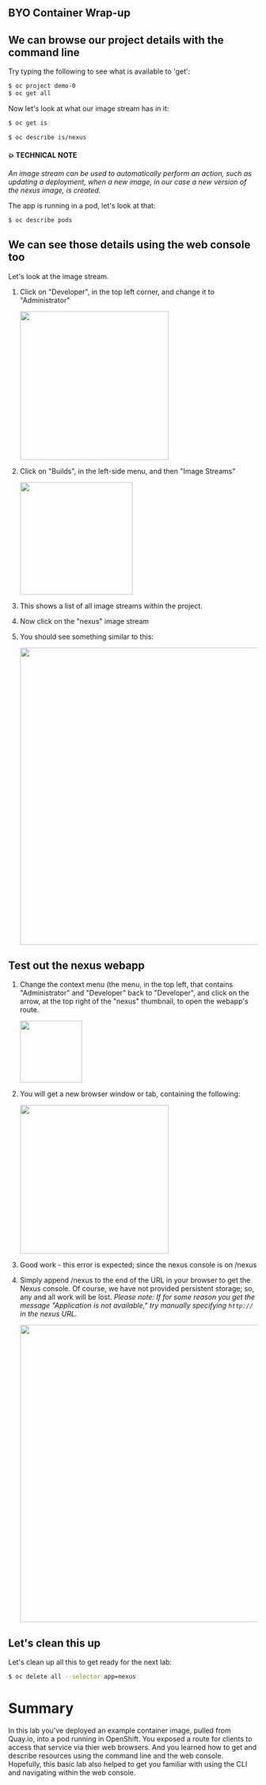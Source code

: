 ## BYO Container Wrap-up

## We can browse our project details with the command line
Try typing the following to see what is available to 'get':

```bash
$ oc project demo-0
$ oc get all
```

Now let's look at what our image stream has in it:

```bash
$ oc get is
```
```bash
$ oc describe is/nexus
```

#### 💥 **TECHNICAL NOTE**
_An image stream can be used to automatically perform an action, such as updating a deployment, when a new image, in our case a new version of the nexus image, is created._


The app is running in a pod, let's look at that:

```bash
$ oc describe pods
```

## We can see those details using the web console too
Let's look at the image stream.  


1. Click on "Developer", in the top left corner, and change it to "Administrator"

    <img src="../../assets/images/ocp-menu-administrator.png" width="300">
1. Click on "Builds", in the left-side menu, and then "Image Streams"

    <img src="../../assets/images/ocp-nexus-buildimages.png" width="227">
1. This shows a list of all image streams within the project.  

1. Now click on the "nexus" image stream

1. You should see something similar to this:

    <img src="../../assets/images/ocp-nexus-is.png" width="600">

## Test out the nexus webapp

1. Change the context menu (the menu, in the top left, that contains "Administrator" and "Developer" back to "Developer", and click on the arrow, at the top right of the "nexus" thumbnail, to open the webapp's route.

    <img src="../../assets/images/ocp-nexus-thumbnail.png" width="125">
1. You will get a new browser window or tab, containing the following:

    <img src="../../assets/images/ocp-nexus-app.png" width="300">
1. Good work - this error is expected; since the nexus console is on /nexus

1. Simply append /nexus to the end of the URL in your browser to get the Nexus console.  Of course, we have not provided persistent storage; so, any and all work will be lost. *Please note: If for some reason you get the message "Application is not available," try manually specifying `http://` in the nexus URL.*


    <img src="../../assets/images/ocp-nexus-app2.png" width="600">

## Let's clean this up

Let's clean up all this to get ready for the next lab:

```bash
$ oc delete all --selector app=nexus
```
# Summary
In this lab you've deployed an example container image, pulled from Quay.io, into a pod running in OpenShift.  You exposed a route for clients to access that service via thier web browsers.  And you learned how to get and describe resources using the command line and the web console.  Hopefully, this basic lab also helped to get you familiar with using the CLI and navigating within the web console.
